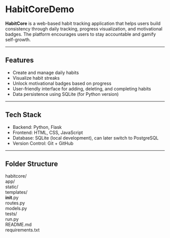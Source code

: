 # HabitCoreDemo

**HabitCore** is a web-based habit tracking application that helps users build consistency through daily tracking, progress visualization, and motivational badges. The platform encourages users to stay accountable and gamify self-growth.

---

##  Features

-  Create and manage daily habits
- Visualize habit streaks
- Unlock motivational badges based on progress
- User-friendly interface for adding, deleting, and completing habits
- Data persistence using SQLite (for Python version)

---

##  Tech Stack 

- Backend: Python, Flask
- Frontend: HTML, CSS, JavaScript
- Database: SQLite (local development), can later switch to PostgreSQL
- Version Control: Git + GitHub

---

##  Folder Structure
habitcore/            
app/              
static/       
templates/    
 __init__.py   
 routes.py     
 models.py     
 tests/            
run.py            
README.md         
requirements.txt  
